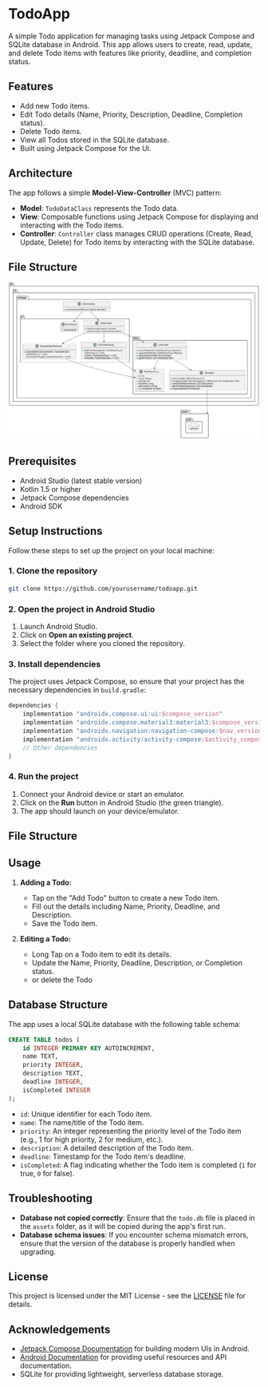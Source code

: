 # TodoApp

A simple Todo application for managing tasks using Jetpack Compose and SQLite database in Android. This app allows users to create, read, update, and delete Todo items with features like priority, deadline, and completion status.

## Features

- Add new Todo items.
- Edit Todo details (Name, Priority, Description, Deadline, Completion status).
- Delete Todo items.
- View all Todos stored in the SQLite database.
- Built using Jetpack Compose for the UI.

## Architecture

The app follows a simple **Model-View-Controller** (MVC) pattern:

- **Model**: `TodoDataClass` represents the Todo data.
- **View**: Composable functions using Jetpack Compose for displaying and interacting with the Todo items.
- **Controller**: `Controller` class manages CRUD operations (Create, Read, Update, Delete) for Todo items by interacting with the SQLite database.


## File Structure

<img src="app/src/main/java/de/sh/todoapp/diagram/App.svg">

## Prerequisites

- Android Studio (latest stable version)
- Kotlin 1.5 or higher
- Jetpack Compose dependencies
- Android SDK

## Setup Instructions

Follow these steps to set up the project on your local machine:

### 1. Clone the repository
```bash
git clone https://github.com/yourusername/todoapp.git
```

### 2. Open the project in Android Studio

1. Launch Android Studio.
2. Click on **Open an existing project**.
3. Select the folder where you cloned the repository.

### 3. Install dependencies

The project uses Jetpack Compose, so ensure that your project has the necessary dependencies in `build.gradle`:

```gradle
dependencies {
    implementation "androidx.compose.ui:ui:$compose_version"
    implementation "androidx.compose.material3:material3:$compose_version"
    implementation "androidx.navigation:navigation-compose:$nav_version"
    implementation "androidx.activity:activity-compose:$activity_compose_version"
    // Other dependencies
}
```

### 4. Run the project

1. Connect your Android device or start an emulator.
2. Click on the **Run** button in Android Studio (the green triangle).
3. The app should launch on your device/emulator.

## File Structure



## Usage

1. **Adding a Todo:**
    - Tap on the "Add Todo" button to create a new Todo item.
    - Fill out the details including Name, Priority, Deadline, and Description.
    - Save the Todo item.

2. **Editing a Todo:**
    - Long Tap on a Todo item to edit its details.
    - Update the Name, Priority, Deadline, Description, or Completion status.
    - or delete the Todo 

## Database Structure

The app uses a local SQLite database with the following table schema:

```sql
CREATE TABLE todos (
    id INTEGER PRIMARY KEY AUTOINCREMENT,
    name TEXT,
    priority INTEGER,
    description TEXT,
    deadline INTEGER,
    isCompleted INTEGER
);
```

- `id`: Unique identifier for each Todo item.
- `name`: The name/title of the Todo item.
- `priority`: An integer representing the priority level of the Todo item (e.g., 1 for high priority, 2 for medium, etc.).
- `description`: A detailed description of the Todo item.
- `deadline`: Timestamp for the Todo item's deadline.
- `isCompleted`: A flag indicating whether the Todo item is completed (`1` for true, `0` for false).

## Troubleshooting

- **Database not copied correctly**: Ensure that the `todo.db` file is placed in the `assets` folder, as it will be copied during the app's first run.
- **Database schema issues**: If you encounter schema mismatch errors, ensure that the version of the database is properly handled when upgrading.


## License

This project is licensed under the MIT License - see the [LICENSE](LICENSE) file for details.

## Acknowledgements

- [Jetpack Compose Documentation](https://developer.android.com/jetpack/compose) for building modern UIs in Android.
- [Android Documentation](https://developer.android.com/docs) for providing useful resources and API documentation.
- SQLite for providing lightweight, serverless database storage.
